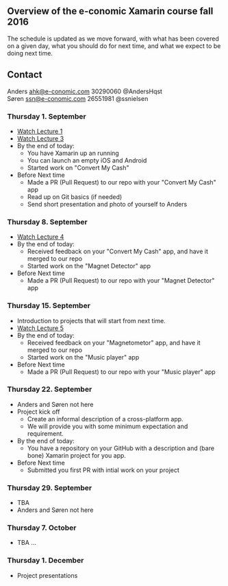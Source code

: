 ## Overview of the e-conomic Xamarin course fall 2016

The schedule is updated as we move forward, with what has been covered on a given day, what you should do for next time, and what we expect to be doing next time.

## Contact
Anders ahk@e-conomic.com 30290060 @AndersHqst   
Søren ssn@e-conomic.com 26551981 @ssnielsen   


### Thursday 1. September
* [Watch Lecture 1](https://www.udemy.com/learn-xamarin-by-creating-real-cross-platform-apps/learn/v4/content)
* [Watch Lecture 3](https://www.udemy.com/learn-xamarin-by-creating-real-cross-platform-apps/learn/v4/content)
* By the end of today:
    * You have Xamarin up an running
    * You can launch an empty iOS and Android
    * Started work on "Convert My Cash"
* Before Next time
    * Made a PR (Pull Request) to our repo with your "Convert My Cash" app
    * Read up on Git basics (if needed)
    * Send short presentation and photo of yourself to Anders

### Thursday 8. September
* [Watch Lecture 4](https://www.udemy.com/learn-xamarin-by-creating-real-cross-platform-apps/learn/v4/content)
* By the end of today:
    * Received feedback on your "Convert My Cash" app, and have it merged to our repo
    * Started work on the "Magnet Detector" app
* Before Next time
    * Made a PR (Pull Request) to our repo with your "Magnet Detector" app

### Thursday 15. September
* Introduction to projects that will start from next time.
* [Watch Lecture 5](https://www.udemy.com/learn-xamarin-by-creating-real-cross-platform-apps/learn/v4/content) 
* By the end of today:
    * Received feedback on your "Magnetometor" app, and have it merged to our repo
    * Started work on the "Music player" app
* Before Next time
    * Made a PR (Pull Request) to our repo with your "Music player" app

### Thursday 22. September
* Anders and Søren not here
* Project kick off
   * Create an informal description of a cross-platform app.
   * We will provide you with some minimum expectation and requirement.
* By the end of today:
    * You have a repository on your GitHub with a description and (bare bone) Xamarin project for you app.
* Before Next time
    * Submitted you first PR with intial work on your project

### Thursday 29. September
* TBA
* Anders and Søren not here

### Thursday 7. October
* TBA
...

### Thursday 1. December
* Project presentations
